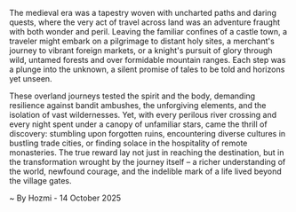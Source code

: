 
The medieval era was a tapestry woven with uncharted paths and daring quests, where the very act of travel across land was an adventure fraught with both wonder and peril. Leaving the familiar confines of a castle town, a traveler might embark on a pilgrimage to distant holy sites, a merchant's journey to vibrant foreign markets, or a knight's pursuit of glory through wild, untamed forests and over formidable mountain ranges. Each step was a plunge into the unknown, a silent promise of tales to be told and horizons yet unseen.

These overland journeys tested the spirit and the body, demanding resilience against bandit ambushes, the unforgiving elements, and the isolation of vast wildernesses. Yet, with every perilous river crossing and every night spent under a canopy of unfamiliar stars, came the thrill of discovery: stumbling upon forgotten ruins, encountering diverse cultures in bustling trade cities, or finding solace in the hospitality of remote monasteries. The true reward lay not just in reaching the destination, but in the transformation wrought by the journey itself – a richer understanding of the world, newfound courage, and the indelible mark of a life lived beyond the village gates.

~ By Hozmi - 14 October 2025
